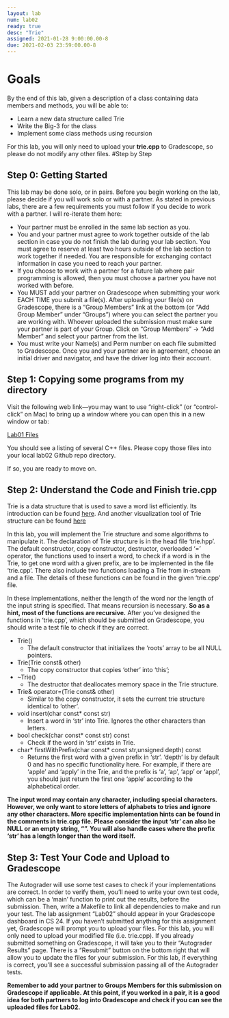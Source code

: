 ```yaml
---
layout: lab
num: lab02
ready: true
desc: "Trie"
assigned: 2021-01-28 9:00:00.00-8
due: 2021-02-03 23:59:00.00-8
---
```


# Goals
By the end of this lab, given a description of a class containing data members and methods, you will be able to:
* Learn a new data structure called Trie
* Write the Big-3 for the class
* Implement some class methods using recursion

For this lab, you will only need to upload your **trie.cpp** to Gradescope, so please do not modify any other files. 
#Step by Step

## Step 0: Getting Started

This lab may be done solo, or in pairs.
Before you begin working on the lab, please decide if you will work solo or with a partner.
As stated in previous labs, there are a few requirements you must follow if you decide to work with a partner. I will re-iterate them here:
* Your partner must be enrolled in the same lab section as you.
* You and your partner must agree to work together outside of the lab section in case you do not finish the lab during your lab section. You must agree to reserve at least two hours outside of the lab section to work together if needed. You are responsible for exchanging contact information in case you need to reach your partner.
* If you choose to work with a partner for a future lab where pair programming is allowed, then you must choose a partner you have not worked with before.
* You MUST add your partner on Gradescope when submitting your work EACH TIME you submit a file(s). After uploading your file(s) on Gradescope, there is a “Group Members” link at the bottom (or “Add Group Member” under “Groups”) where you can select the partner you are working with. Whoever uploaded the submission must make sure your partner is part of your Group. Click on “Group Members” -> “Add Member” and select your partner from the list.
* You must write your Name(s) and Perm number on each file submitted to Gradescope.
Once you and your partner are in agreement, choose an initial driver and navigator, and have the driver log into their account.

## Step 1: Copying some programs from my directory
Visit the following web link—you may want to use “right-click” (or “control-click” on Mac) to bring up a window where you can open this in a new window or tab:

[Lab01 Files](https://github.com/ucsb-cs24-kozerawski-w21/lab02_data)

You should see a listing of several C++ files. Please copy those files into your local lab02 Github repo directory.

If so, you are ready to move on.

## Step 2: Understand the Code and Finish trie.cpp 
Trie is a data structure that is used to save a word list efficiently. Its introduction can be found [here](https://www.youtube.com/watch?v=-urNrIAQnNo). And another visualization tool of Trie structure can be found [here](https://www.cs.usfca.edu/~galles/visualization/Trie.html)

In this lab, you will implement the Trie structure and some algorithms to manipulate it. The declaration of Trie structure is in the head file ‘trie.hpp’. The default constructor, copy constructor, destructor, overloaded ‘=’ operator, the functions used to insert a word, to check if a word is in the Trie, to get one word with a given prefix, are to be implemented in the file ‘trie.cpp’. There also include two functions loading a Trie from in-stream and a file. The details of these functions can be found in the given ‘trie.cpp’ file. 

In these implementations, neither the length of the word nor the length of the input string is specified. That means recursion is necessary. **So as a hint, most of the functions are recursive.** After you’ve designed the functions in ‘trie.cpp’, which should be submitted on Gradescope, you should write a test file to check if they are correct.

* Trie()
	* The default constructor that initializes the ‘roots’ array to be all NULL pointers.
* Trie(Trie const& other)
	* The copy constructor that copies ‘other’ into ‘this’;
* ~Trie()
	* The destructor that deallocates memory space in the Trie structure.
* Trie& operator=(Trie const& other)
	* Similar to the copy constructor, it sets the current trie structure identical to ‘other’.
* void insert(char const* const str)
	* Insert a word in ‘str’ into Trie.  Ignores the other characters than letters.
* bool check(char const* const str) const
	* Check if the word in ‘str’ exists in Trie.
* char* firstWithPrefix(char const* const str,unsigned depth) const
	* Returns the first word with a given prefix in ‘str’. ‘depth’ is by default 0 and has no specific functionality here. For example, if there are ‘apple’ and ‘apply’ in the Trie, and the prefix is ‘a’, ‘ap’, ‘app’ or ‘appl’, you should just return the first one ‘apple’ according to the alphabetical order.

**The input word may contain any character, including special characters. However, we only want to store letters of alphabets to tries and ignore any other characters. More specific implementation hints can be found in the comments in trie.cpp file. Please consider the input ‘str’ can also be NULL or an empty string, “”. You will also handle cases where the prefix ‘str’ has a length longer than the word itself.**

## Step 3: Test Your Code and Upload to Gradescope
The Autograder will use some test cases to check if your implementations are correct. In order to verify them, you’ll need to write your own test code, which can be a ‘main’ function to print out the results, before the submission. Then, write a Makefile to link all dependencies to make and run your test. The lab assignment “Lab02” should appear in your Gradescope dashboard in CS 24. If you haven’t submitted anything for this assignment yet, Gradescope will prompt you to upload your files. For this lab, you will only need to upload your modified file (i.e. trie.cpp). If you already submitted something on Gradescope, it will take you to their “Autograder Results” page. There is a “Resubmit” button on the bottom right that will allow you to update the files for your submission. For this lab, if everything is correct, you’ll see a successful submission passing all of the Autograder tests.


**Remember to add your partner to Groups Members for this submission on Gradescope if applicable. At this point, if you worked in a pair, it is a good idea for both partners to log into Gradescope and check if you can see the uploaded files for Lab02.**

